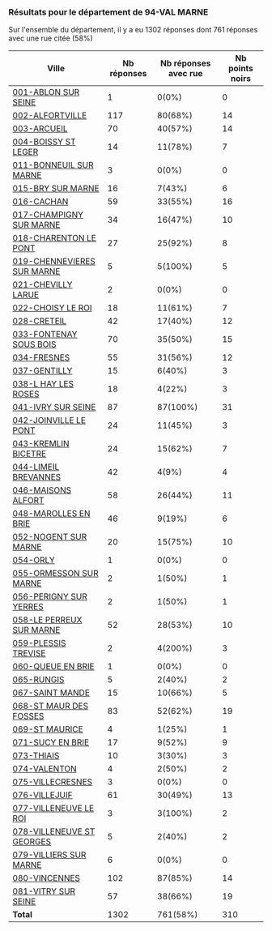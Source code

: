 ### Résultats pour le département de 94-VAL MARNE

Sur l'ensemble du département, il y a eu 1302 réponses dont 761 réponses avec une rue citée (58%)

| Ville | Nb réponses | Nb réponses avec rue | Nb points noirs |
|-------------|-------------|----------------------|-----------------|
|<a href='001-ABLON SUR SEINE.md'>001-ABLON SUR SEINE</a>|1|0(0%)|0|
|<a href='002-ALFORTVILLE.md'>002-ALFORTVILLE</a>|117|80(68%)|14|
|<a href='003-ARCUEIL.md'>003-ARCUEIL</a>|70|40(57%)|14|
|<a href='004-BOISSY ST LEGER.md'>004-BOISSY ST LEGER</a>|14|11(78%)|7|
|<a href='011-BONNEUIL SUR MARNE.md'>011-BONNEUIL SUR MARNE</a>|3|0(0%)|0|
|<a href='015-BRY SUR MARNE.md'>015-BRY SUR MARNE</a>|16|7(43%)|6|
|<a href='016-CACHAN.md'>016-CACHAN</a>|59|33(55%)|16|
|<a href='017-CHAMPIGNY SUR MARNE.md'>017-CHAMPIGNY SUR MARNE</a>|34|16(47%)|10|
|<a href='018-CHARENTON LE PONT.md'>018-CHARENTON LE PONT</a>|27|25(92%)|8|
|<a href='019-CHENNEVIERES SUR MARNE.md'>019-CHENNEVIERES SUR MARNE</a>|5|5(100%)|5|
|<a href='021-CHEVILLY LARUE.md'>021-CHEVILLY LARUE</a>|2|0(0%)|0|
|<a href='022-CHOISY LE ROI.md'>022-CHOISY LE ROI</a>|18|11(61%)|7|
|<a href='028-CRETEIL.md'>028-CRETEIL</a>|42|17(40%)|12|
|<a href='033-FONTENAY SOUS BOIS.md'>033-FONTENAY SOUS BOIS</a>|70|35(50%)|15|
|<a href='034-FRESNES.md'>034-FRESNES</a>|55|31(56%)|12|
|<a href='037-GENTILLY.md'>037-GENTILLY</a>|15|6(40%)|3|
|<a href='038-L HAY LES ROSES.md'>038-L HAY LES ROSES</a>|18|4(22%)|3|
|<a href='041-IVRY SUR SEINE.md'>041-IVRY SUR SEINE</a>|87|87(100%)|31|
|<a href='042-JOINVILLE LE PONT.md'>042-JOINVILLE LE PONT</a>|24|11(45%)|3|
|<a href='043-KREMLIN BICETRE.md'>043-KREMLIN BICETRE</a>|24|15(62%)|7|
|<a href='044-LIMEIL BREVANNES.md'>044-LIMEIL BREVANNES</a>|42|4(9%)|4|
|<a href='046-MAISONS ALFORT.md'>046-MAISONS ALFORT</a>|58|26(44%)|11|
|<a href='048-MAROLLES EN BRIE.md'>048-MAROLLES EN BRIE</a>|46|9(19%)|6|
|<a href='052-NOGENT SUR MARNE.md'>052-NOGENT SUR MARNE</a>|20|15(75%)|10|
|<a href='054-ORLY.md'>054-ORLY</a>|1|0(0%)|0|
|<a href='055-ORMESSON SUR MARNE.md'>055-ORMESSON SUR MARNE</a>|2|1(50%)|1|
|<a href='056-PERIGNY SUR YERRES.md'>056-PERIGNY SUR YERRES</a>|2|1(50%)|1|
|<a href='058-LE PERREUX SUR MARNE.md'>058-LE PERREUX SUR MARNE</a>|52|28(53%)|10|
|<a href='059-PLESSIS TREVISE.md'>059-PLESSIS TREVISE</a>|2|4(200%)|3|
|<a href='060-QUEUE EN BRIE.md'>060-QUEUE EN BRIE</a>|1|0(0%)|0|
|<a href='065-RUNGIS.md'>065-RUNGIS</a>|5|2(40%)|2|
|<a href='067-SAINT MANDE.md'>067-SAINT MANDE</a>|15|10(66%)|5|
|<a href='068-ST MAUR DES FOSSES.md'>068-ST MAUR DES FOSSES</a>|83|52(62%)|19|
|<a href='069-ST MAURICE.md'>069-ST MAURICE</a>|4|1(25%)|1|
|<a href='071-SUCY EN BRIE.md'>071-SUCY EN BRIE</a>|17|9(52%)|9|
|<a href='073-THIAIS.md'>073-THIAIS</a>|10|3(30%)|3|
|<a href='074-VALENTON.md'>074-VALENTON</a>|4|2(50%)|2|
|<a href='075-VILLECRESNES.md'>075-VILLECRESNES</a>|3|0(0%)|0|
|<a href='076-VILLEJUIF.md'>076-VILLEJUIF</a>|61|30(49%)|13|
|<a href='077-VILLENEUVE LE ROI.md'>077-VILLENEUVE LE ROI</a>|3|3(100%)|2|
|<a href='078-VILLENEUVE ST GEORGES.md'>078-VILLENEUVE ST GEORGES</a>|5|2(40%)|2|
|<a href='079-VILLIERS SUR MARNE.md'>079-VILLIERS SUR MARNE</a>|6|0(0%)|0|
|<a href='080-VINCENNES.md'>080-VINCENNES</a>|102|87(85%)|14|
|<a href='081-VITRY SUR SEINE.md'>081-VITRY SUR SEINE</a>|57|38(66%)|19|
| **Total** |1302|761(58%)|310|
